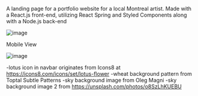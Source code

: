 A landing page for a portfolio website for a local Montreal artist.  Made with a React.js front-end, utilizing React Spring and Styled Components along with a Node.js back-end


![image](https://github.com/BDelapo/Art-Store/blob/master/README-DEMO-GIFS/mag-landing-page1.gif)



Mobile View

![image](https://github.com/BDelapo/Art-Store/blob/master/README-DEMO-GIFS/mag-landing-page2.gif)



-lotus icon in navbar originates from Icons8 at https://icons8.com/icons/set/lotus-flower
-wheat background pattern from Toptal Subtle Patterns
-sky background image from Oleg Magni
-sky background image 2 from https://unsplash.com/photos/o8SzLhKUEBU

